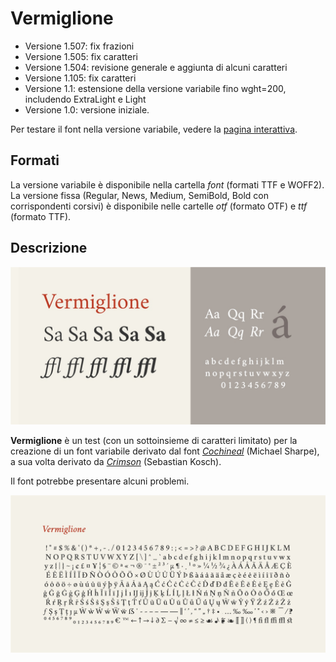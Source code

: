 # Vermiglione
- Versione 1.507: fix frazioni
- Versione 1.505: fix caratteri
- Versione 1.504: revisione generale e aggiunta di alcuni caratteri
- Versione 1.105: fix caratteri
- Versione 1.1: estensione della versione variabile fino wght=200, includendo ExtraLight e Light
- Versione 1.0: versione iniziale.

Per testare il font nella versione variabile, vedere la [pagina interattiva](https://m-casanova.github.io/Vermiglione/).

## Formati
La versione variabile è disponibile nella cartella *font* (formati TTF e WOFF2).
La versione fissa (Regular, News, Medium, SemiBold, Bold con corrispondenti corsivi) è disponibile nelle cartelle *otf* (formato OTF) e *ttf* (formato TTF).

## Descrizione
![image](images/vermiglione.jpg)

**Vermiglione** è un test (con un sottoinsieme di caratteri limitato) per la creazione  di un font variabile derivato dal font [*Cochineal*](https://ctan.org/pkg/cochineal) (Michael Sharpe),
a sua volta derivato da [*Crimson*](https://github.com/skosch/Crimson) (Sebastian Kosch).

Il font potrebbe presentare alcuni problemi.

![image](images/vermiglione_2.jpg)
